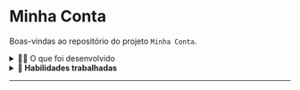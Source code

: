 # Minha Conta

Boas-vindas ao repositório do projeto `Minha Conta`.

<details>
  <summary>👨‍💻 O que foi desenvolvido</summary><br />

Neste projeto, foi implementado uma ferramenta para gestão do consumo energético. A
ferramenta desenvolvida permitirá que pessoas consumidoras emitam suas faturas, estimem os gastos mensais,
consultem histórico de pagamentos e uma série outras funcionalidades baseadas em uma SDK fornecida
pela Íons Energia, uma concessionária de luz ficticia que trabalhará conosco na entrega de uma
demanda bem real.

</details>

<details>
  <summary><strong>📝 Habilidades trabalhadas</strong></summary>

- `Lembrar`
  Lembrar os conceitos e as instruções relacionadas a um programa em Java, bem como as
  regras e as etapas do sistema de avaliação da Trybe.

- `Compreender`
  Compreender os requisitos e as funcionalidades de um programa em Java, assim como a
  lógica por trás dos cálculos que serão realizados.

- `Aplicar`
  Aplicar conhecimentos em programação Java para desenvolver um programa que
  permitirá cadastrar pessoas, imóveis, calcular consumo energético e criar uma fatura.

- `Analisar`
  Analisar diferentes casos de uso e situações para garantir que o programa funcione corretamente em
  diversas circunstâncias.

- `Avaliar`
  Avaliar se os resultados obtidos são condizentes com os esperados, sobretudo durante a utilização
  de código fornecido por terceiros.

- `Criar`
  Criar um sistema funcional que atende aos requisitos estabelecidos.

</details>

---

